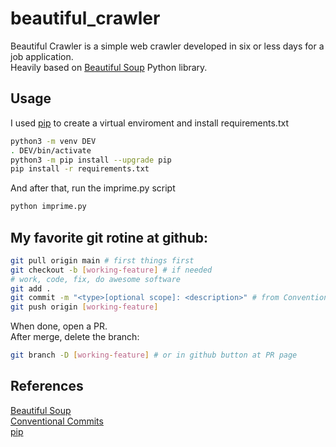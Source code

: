 # beautiful_crawler   

Beautiful Crawler is a simple web crawler developed in six or less days for a job application.   
Heavily based on [Beautiful Soup](https://beautiful-soup-4.readthedocs.io/en/latest/) Python library.

## Usage   

I used [pip](https://pip.pypa.io/en/stable/) to create a virtual enviroment and install requirements.txt   

```bash
python3 -m venv DEV  
. DEV/bin/activate  
python3 -m pip install --upgrade pip  
pip install -r requirements.txt
```    

And after that, run the imprime.py script   

```bash
python imprime.py
```

## My favorite git rotine at github:   

```bash
git pull origin main # first things first  
git checkout -b [working-feature] # if needed  
# work, code, fix, do awesome software  
git add .  
git commit -m "<type>[optional scope]: <description>" # from Conventional Commits  
git push origin [working-feature]  
```   
When done, open a PR.  
After merge, delete the branch:  
```bash
git branch -D [working-feature] # or in github button at PR page  
```


## References   

[Beautiful Soup](https://beautiful-soup-4.readthedocs.io/en/latest/)  
[Conventional Commits](https://www.conventionalcommits.org/en/v1.0.0/)   
[pip](https://pip.pypa.io/en/stable/)
